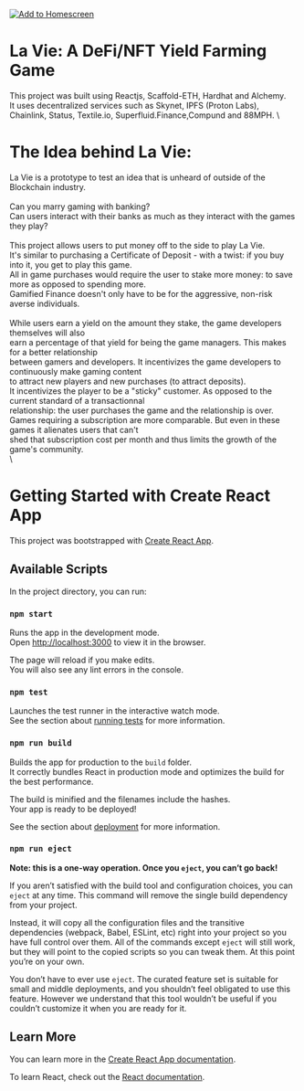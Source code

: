 [![Add to Homescreen](https://img.shields.io/badge/Skynet-Add%20To%20Homescreen-00c65e?logo=skynet&labelColor=0d0d0d)](https://homescreen.hns.siasky.net/#/skylink/CABxnNNHwwPMXI0iQl2k-AE9yQZEdcacbWWs5G6nl8UmHw)

# La Vie: A DeFi/NFT Yield Farming Game
This project was built using Reactjs, Scaffold-ETH, Hardhat and Alchemy.\
It uses decentralized services such as Skynet, IPFS (Proton Labs), Chainlink, Status, Textile.io, Superfluid.Finance,Compund and 88MPH.
\ 
# The Idea behind La Vie:
La Vie is a prototype to test an idea that is unheard of outside of the Blockchain industry.\
\
Can you marry gaming with banking?\
Can users interact with their banks as much as they interact with the games they play?\
\
This project allows users to put money off to the side to play La Vie.\
It's similar to purchasing a Certificate of Deposit - with a twist: if you buy into it, you get to play this game.\
All in game purchases would require the user to stake more money: to save more as opposed to spending more.\
Gamified Finance doesn't only have to be for the aggressive, non-risk averse individuals. \
\
While users earn a yield on the amount they stake, the game developers themselves will also\
earn a percentage of that yield for being the game managers. This makes for a better relationship\
between gamers and developers. It incentivizes the game developers to continuously make gaming content\
to attract new players and new purchases (to attract deposits).\
It incentivizes the player to be a "sticky" customer. As opposed to the current standard of a transactionnal\
relationship: the user purchases the game and the relationship is over.\
Games requiring a subscription are more comparable. But even in these games it alienates users that can't\
shed that subscription cost per month and thus limits the growth of the game's community.\
\ 


# Getting Started with Create React App

This project was bootstrapped with [Create React App](https://github.com/facebook/create-react-app).

## Available Scripts

In the project directory, you can run:

### `npm start`

Runs the app in the development mode.\
Open [http://localhost:3000](http://localhost:3000) to view it in the browser.

The page will reload if you make edits.\
You will also see any lint errors in the console.

### `npm test`

Launches the test runner in the interactive watch mode.\
See the section about [running tests](https://facebook.github.io/create-react-app/docs/running-tests) for more information.

### `npm run build`

Builds the app for production to the `build` folder.\
It correctly bundles React in production mode and optimizes the build for the best performance.

The build is minified and the filenames include the hashes.\
Your app is ready to be deployed!

See the section about [deployment](https://facebook.github.io/create-react-app/docs/deployment) for more information.

### `npm run eject`

**Note: this is a one-way operation. Once you `eject`, you can’t go back!**

If you aren’t satisfied with the build tool and configuration choices, you can `eject` at any time. This command will remove the single build dependency from your project.

Instead, it will copy all the configuration files and the transitive dependencies (webpack, Babel, ESLint, etc) right into your project so you have full control over them. All of the commands except `eject` will still work, but they will point to the copied scripts so you can tweak them. At this point you’re on your own.

You don’t have to ever use `eject`. The curated feature set is suitable for small and middle deployments, and you shouldn’t feel obligated to use this feature. However we understand that this tool wouldn’t be useful if you couldn’t customize it when you are ready for it.

## Learn More

You can learn more in the [Create React App documentation](https://facebook.github.io/create-react-app/docs/getting-started).

To learn React, check out the [React documentation](https://reactjs.org/).
